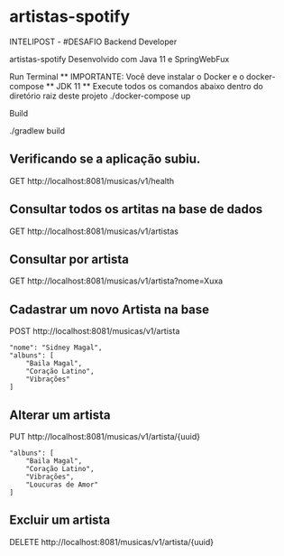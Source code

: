 # artistas-spotify

INTELIPOST - #DESAFIO Backend Developer

artistas-spotify Desenvolvido com Java 11 e SpringWebFux

Run Terminal
** IMPORTANTE: Você deve instalar o Docker e o docker-compose ** JDK 11 ** Execute todos os comandos abaixo dentro do diretório raiz deste projeto
./docker-compose up

Build

./gradlew build

## Verificando se a aplicação subiu.

GET http://localhost:8081/musicas/v1/health

## Consultar todos os artitas na base de dados

GET http://localhost:8081/musicas/v1/artistas

## Consultar por artista

GET http://localhost:8081/musicas/v1/artista?nome=Xuxa

## Cadastrar um novo Artista na base

POST http://localhost:8081/musicas/v1/artista

    "nome": "Sidney Magal",
    "albuns": [
        "Baila Magal",
        "Coração Latino",
        "Vibrações"
    ]

## Alterar um artista

PUT http://localhost:8081/musicas/v1/artista/{uuid}

  
    "albuns": [
        "Baila Magal",
        "Coração Latino",
        "Vibrações",
        "Loucuras de Amor"
    ]

## Excluir um artista

DELETE http://localhost:8081/musicas/v1/artista/{uuid}


